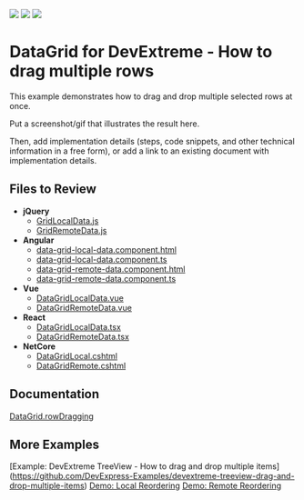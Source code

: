 <!-- default badges list -->
![](https://img.shields.io/endpoint?url=https://codecentral.devexpress.com/api/v1/VersionRange/340354634/22.2.3%2B)
[![](https://img.shields.io/badge/Open_in_DevExpress_Support_Center-FF7200?style=flat-square&logo=DevExpress&logoColor=white)](https://supportcenter.devexpress.com/ticket/details/T1129779)
[![](https://img.shields.io/badge/📖_How_to_use_DevExpress_Examples-e9f6fc?style=flat-square)](https://docs.devexpress.com/GeneralInformation/403183)
<!-- default badges end -->
# DataGrid for DevExtreme - How to drag multiple rows

This example demonstrates how to drag and drop multiple selected rows at once.

Put a screenshot/gif that illustrates the result here.

Then, add implementation details (steps, code snippets, and other technical information in a free form), or add a link to an existing document with implementation details. 

## Files to Review

- **jQuery**
    - [GridLocalData.js](jQuery/src/GridLocalData.js)
	- [GridRemoteData.js](jQuery/src/GridRemoteData.js)
- **Angular**
    - [data-grid-local-data.component.html](Angular/src/app/components/data-grid-local-data/data-grid-local-data.component.html)
	- [data-grid-local-data.component.ts](Angular/src/app/components/data-grid-local-data/data-grid-local-data.component.ts)
	- [data-grid-remote-data.component.html](Angular/src/app/components/data-grid-remote-data/data-grid-remote-data.component.html)
	- [data-grid-remote-data.component.ts](Angular/src/app/components/data-grid-remote-data/data-grid-remote-data.component.ts)
- **Vue**
    - [DataGridLocalData.vue](Vue/src/components/DataGridLocalData.vue)
	- [DataGridRemoteData.vue](Vue/src/components/DataGridRemoteData.vue)
- **React**
    - [DataGridLocalData.tsx](React/src/DataGridLocalData.tsx)
	- [DataGridRemoteData.tsx](React/src/DataGridRemoteData.tsx)
- **NetCore**    
    - [DataGridLocal.cshtml](ASP.NET_Core/Views/PartialViews/DataGridLocal.cshtml)
	- [DataGridRemote.cshtml](ASP.NET_Core/Views/PartialViews/DataGridRemote.cshtml)

## Documentation

[DataGrid.rowDragging](https://js.devexpress.com/Documentation/ApiReference/UI_Components/dxDataGrid/Configuration/rowDragging/)

## More Examples

[Example: DevExtreme TreeView - How to drag and drop multiple items] (https://github.com/DevExpress-Examples/devextreme-treeview-drag-and-drop-multiple-items)
[Demo: Local Reordering](https://js.devexpress.com/Demos/WidgetsGallery/Demo/DataGrid/LocalReordering/jQuery/Light/)
[Demo: Remote Reordering](https://js.devexpress.com/Demos/WidgetsGallery/Demo/DataGrid/RemoteReordering/jQuery/Light/)